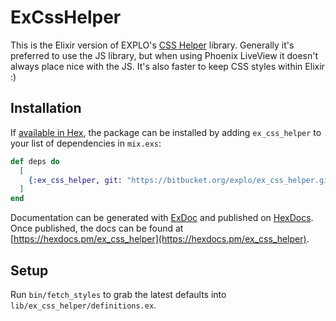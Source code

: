 # ExCssHelper

This is the Elixir version of EXPLO's [CSS Helper](https://bitbucket.org/explo/explo-css-helper-js/) library. Generally it's preferred to use the JS library, but when using Phoenix LiveView it doesn't always place nice with the JS. It's also faster to keep CSS styles within Elixir :)

## Installation

If [available in Hex](https://hex.pm/docs/publish), the package can be installed
by adding `ex_css_helper` to your list of dependencies in `mix.exs`:

```elixir
def deps do
  [
    {:ex_css_helper, git: "https://bitbucket.org/explo/ex_css_helper.git"},
  ]
end
```

Documentation can be generated with [ExDoc](https://github.com/elixir-lang/ex_doc)
and published on [HexDocs](https://hexdocs.pm). Once published, the docs can
be found at [https://hexdocs.pm/ex_css_helper](https://hexdocs.pm/ex_css_helper).


## Setup

Run `bin/fetch_styles` to grab the latest defaults into `lib/ex_css_helper/definitions.ex`.
